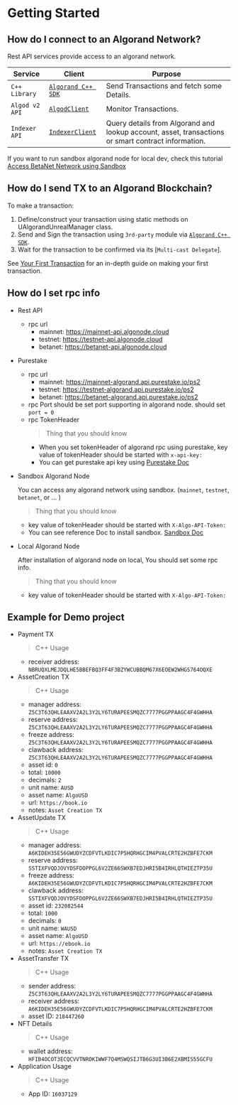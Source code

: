 # Getting Started

## How do I connect to an Algorand Network?

Rest API services provide access to an algorand network.

| Service                       | Client                                               | Purpose                                                                                 |
| ----------------------------- | ---------------------------------------------------- | --------------------------------------------------------------------------------------- |
| `C++ Library`         | [`Algorand C++ SDK`](https://github.com/Wisdom-Labs/Algorand-CPlusPlus-SDK)     | Send Transactions and fetch some Details.                       |
| `Algod v2 API`         | [`AlgodClient`](xref:Algorand.Unity.AlgodClient)     | Monitor Transactions.                       |
| `Indexer API`                     | [`IndexerClient`](xref:Algorand.Unity.IndexerClient) | Query details from Algorand  and lookup account, asset, transactions or smart contract information. |

If you want to run sandbox algorand node for local dev, check this tutorial [Access BetaNet Network using Sandbox](https://developer.algorand.org/tutorials/betanet-sandbox/)

## How do I send TX to an Algorand Blockchain?

To make a transaction:

1. Define/construct your transaction using static methods on UAlgorandUnrealManager class.
2. Send and Sign the transaction using `3rd-party` module via [`Algorand C++ SDK`]().
3. Wait for the transaction to be confirmed via its [`Multi-cast Delegate`].

See [Your First Transaction](getting_started/your_first_transaction.md) for an in-depth guide on making your first transaction.

## How do I set rpc info

- Rest API
    * rpc url
        + mainnet: https://mainnet-api.algonode.cloud
        + testnet: https://testnet-api.algonode.cloud
        + betanet: https://betanet-api.algonode.cloud
 - Purestake
    * rpc url
        + mainnet: https://mainnet-algorand.api.purestake.io/ps2
        + testnet: https://testnet-algorand.api.purestake.io/ps2
        + betanet: https://betanet-algorand.api.purestake.io/ps2
    * rpc Port
        should be set port supporting in algorand node.
        should set ```port = 0```
    * rpc TokenHeader
        > Thing that you should know
        + When you set tokenHeader of algorand rpc using purestake, key value of tokenHeader should be started with `x-api-key:`
        + You can get purestake api key using [Purestake Doc](https://developer.algorand.org/tutorials/getting-started-purestake-api-service/)
  - Sandbox Algorand Node

    You can access any algorand network using sandbox. (`mainnet`, `testnet`, `betanet`, or ... )
    > Thing that you should know
    + key value of tokenHeader should be started with `X-Algo-API-Token:`
    + You can see reference Doc to install sandbox. [Sandbox Doc](https://developer.algorand.org/tutorials/betanet-sandbox)

 - Local Algorand Node
 
    After installation of algorand node on local, You should set some rpc info.
    > Thing that you should know
    + key value of tokenHeader should be started with `X-Algo-API-Token:`

## Example for Demo project
 - Payment TX
    > C++ Usage
    + receiver address: `NBRUQXLMEJDQLHE5BBEFBQ3FF4F3BZYWCUBBQM67X6EOEW2WHGS764OQXE`
 - AssetCreation TX
    > C++ Usage
    + manager address: `Z5C3T63QHLEAAXV2A2L3Y2LY6TURAPEESMQZC7777PGGPPAAGC4F4GWHHA`
    + reserve address: `Z5C3T63QHLEAAXV2A2L3Y2LY6TURAPEESMQZC7777PGGPPAAGC4F4GWHHA`
    + freeze address: `Z5C3T63QHLEAAXV2A2L3Y2LY6TURAPEESMQZC7777PGGPPAAGC4F4GWHHA`
    + clawback address: `Z5C3T63QHLEAAXV2A2L3Y2LY6TURAPEESMQZC7777PGGPPAAGC4F4GWHHA`
    + asset id: `0`
    + total: `10000`
    + decimals: `2`
    + unit name: `AUSD`
    + asset name: `AlgoUSD`
    + url: `https://book.io`
    + notes: `Asset Creation TX`
 - AssetUpdate TX
    > C++ Usage
    + manager address: `A6KIDEH35E56GWUDYZCDFVTLKDIC7P5HQRHGCIM4PVALCRTE2HZBFE7CKM`
    + reserve address: `SSTIXFVQDJOVYDSFDOPPGL6V2ZE66SWXB7EDJHRI5B4IRHLQTHIEZTP35U`
    + freeze address: `A6KIDEH35E56GWUDYZCDFVTLKDIC7P5HQRHGCIM4PVALCRTE2HZBFE7CKM`
    + clawback address: `SSTIXFVQDJOVYDSFDOPPGL6V2ZE66SWXB7EDJHRI5B4IRHLQTHIEZTP35U`
    + asset id: `232082544`
    + total: `1000`
    + decimals: `0`
    + unit name: `WAUSD`
    + asset name: `AlgoUSD`
    + url: `https://ebook.io`
    + notes: `Asset Creation TX`
 - AssetTransfer TX
    > C++ Usage
    + sender address: `Z5C3T63QHLEAAXV2A2L3Y2LY6TURAPEESMQZC7777PGGPPAAGC4F4GWHHA`
    + receiver address: `A6KIDEH35E56GWUDYZCDFVTLKDIC7P5HQRHGCIM4PVALCRTE2HZBFE7CKM`
    + asset ID: `218447260`
- NFT Details
    > C++ Usage
    + wallet address: `HFIB4OCOT3ECQCVVTNROKIWWF7Q4MSWQSIJTB6G3UI3B6E2XBMIS55GCFU`
 - Application Usage
    > C++ Usage
    + App ID: `16037129`